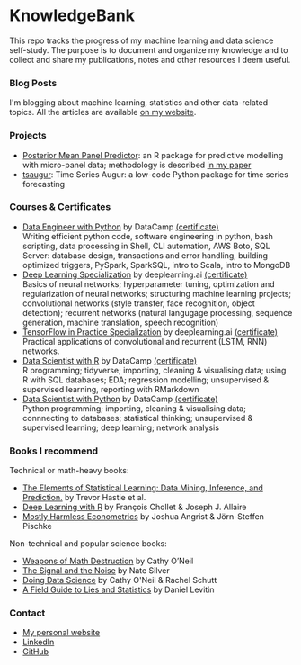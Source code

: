 # KnowledgeBank
This repo tracks the progress of my machine learning and data science self-study. The purpose is to document and organize my knowledge and to collect and share my publications, notes and other resources I deem useful.

### Blog Posts

I'm blogging about machine learning, statistics and other data-related topics. All the articles are available [on my website](https://michaloleszak.github.io/blog/).

### Projects
-   [Posterior Mean Panel Predictor](https://www.rdocumentation.org/packages/pmpp): an R package for predictive modelling with micro-panel data; methodology is described [in my paper](https://thesis.eur.nl/pub/42668)
-   [tsaugur](https://github.com/MichalOleszak/tsaugur): Time Series Augur: a low-code Python package for time series forecasting

### Courses & Certificates
- 	[Data Engineer with Python](https://www.datacamp.com/tracks/data-engineer-with-python) by DataCamp [(certificate)]()
<br/>Writing efficient python code, software engineering in python, bash scripting, data processing in Shell, CLI automation, AWS Boto, SQL Server: database design, transactions and error handling, building optimized triggers, PySpark, SparkSQL, intro to Scala, intro to MongoDB
-   [Deep Learning Specialization](https://www.deeplearning.ai/deep-learning-specialization/) by deeplearning.ai [(certificate)](https://github.com/MichalOleszak/KnowledgeBank/blob/master/certificates/deep_learning_specialization.pdf)
<br/>Basics of neural networks; hyperparameter tuning, optimization and regularization of neural networks; structuring machine learning projects; convolutional networks (style transfer, face recognition, object detection); recurrent networks (natural langugage processing, sequence generation, machine translation, speech recognition)
-   [TensorFlow in Practice Specialization](https://www.deeplearning.ai/tensorflow-in-practice/) by deeplearning.ai [(certificate)](https://github.com/MichalOleszak/KnowledgeBank/blob/master/certificates/tensorflow_in_practice_specialization.pdf)
<br/>Practical applications of convolutional and recurrent (LSTM, RNN) networks.
- 	[Data Scientist with R](https://www.datacamp.com/tracks/data-scientist-with-r?version=1) by DataCamp [(certificate)](https://github.com/MichalOleszak/KnowledgeBank/blob/master/certificates/data_scientist_with_r.pdf)
<br/>R programming; tidyverse; importing, cleaning & visualising data; using R with SQL databases; EDA; regression modelling; unsupervised & supervised learning, reporting with RMarkdown 
- 	[Data Scientist with Python](https://www.datacamp.com/tracks/data-scientist-with-python?version=1) by DataCamp [(certificate)](https://github.com/MichalOleszak/KnowledgeBank/blob/master/certificates/data_scientist_with_python.pdf)
<br/>Python programming; importing, cleaning & visualising data; connnecting to databases; statistical thinking; unsupervised & supervised learning; deep learning; network analysis

### Books I recommend
Technical or math-heavy books:
- 	[The Elements of Statistical Learning: Data Mining, Inference, and Prediction.](https://web.stanford.edu/~hastie/Papers/ESLII.pdf) by Trevor Hastie et al.
- 	[Deep Learning with R](https://www.manning.com/books/deep-learning-with-r) by François Chollet & Joseph J. Allaire
-   [Mostly Harmless Econometrics](https://www.researchgate.net/publication/51992844_Mostly_Harmless_Econometrics_An_Empiricist's_Companion) by Joshua Angrist & Jörn-Steffen Pischke

Non-technical and popular science books:
- 	[Weapons of Math Destruction](http://crownpublishing.com/archives/news/weapons-math-destruction-cathy-oneil#.XIPdgbhCdPY) by Cathy O’Neil
-   [The Signal and the Noise](https://www.penguinrandomhouse.com/books/305826/the-signal-and-the-noise-by-nate-silver/9780143125082/) by Nate Silver
-   [Doing Data Science](http://shop.oreilly.com/product/0636920028529.do) by Cathy O'Neil & Rachel Schutt
-   [A Field Guide to Lies and Statistics](https://www.penguin.co.uk/books/288/288885/a-field-guide-to-lies-and-statistics/9780241974872.html) by Daniel Levitin

### Contact
- [My personal website](https://michaloleszak.github.io/)
- [LinkedIn](https://www.linkedin.com/in/michal-oleszak/)
- [GitHub](https://github.com/MichalOleszak)
